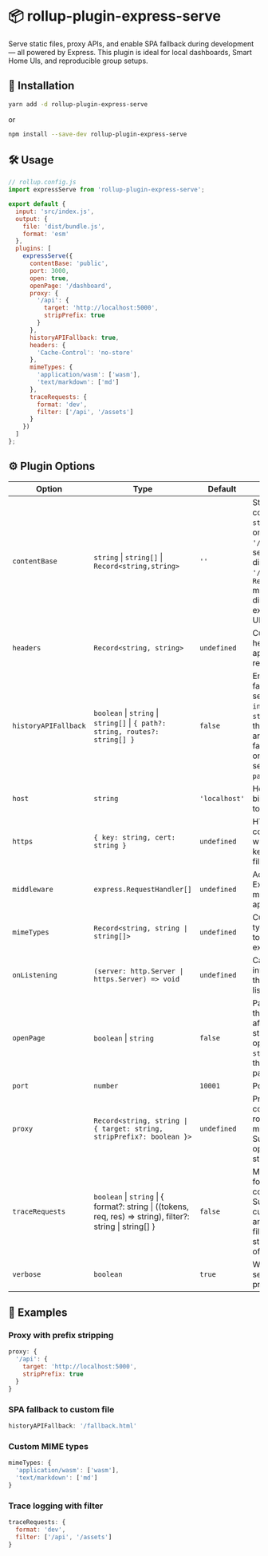 # 📦 rollup-plugin-express-serve

Serve static files, proxy APIs, and enable SPA fallback during development — all powered by Express. This plugin is ideal for local dashboards, Smart Home UIs, and reproducible group setups.

## 🚀 Installation

```bash
yarn add -d rollup-plugin-express-serve
```

or

```bash
npm install --save-dev rollup-plugin-express-serve
```

## 🛠️ Usage

```js
// rollup.config.js
import expressServe from 'rollup-plugin-express-serve';

export default {
  input: 'src/index.js',
  output: {
    file: 'dist/bundle.js',
    format: 'esm'
  },
  plugins: [
    expressServe({
      contentBase: 'public',
      port: 3000,
      open: true,
      openPage: '/dashboard',
      proxy: {
        '/api': {
          target: 'http://localhost:5000',
          stripPrefix: true
        }
      },
      historyAPIFallback: true,
      headers: {
        'Cache-Control': 'no-store'
      },
      mimeTypes: {
        'application/wasm': ['wasm'],
        'text/markdown': ['md']
      },
      traceRequests: {
        format: 'dev',
        filter: ['/api', '/assets']
      }
    })
  ]
};
```

## ⚙️ Plugin Options

| Option               | Type                                                                                                        | Default       | Description                                                                                                                                                                          |
|----------------------|-------------------------------------------------------------------------------------------------------------|---------------|--------------------------------------------------------------------------------------------------------------------------------------------------------------------------------------|
| `contentBase`        | `string` \| `string[]` \| `Record<string,string>`                                                           | `''`          | Static file configuration. A `string` serves one directory at `'/'`. A `string[]` serves multiple directories at `'/'`. A `Record<dir,url>` maps directories to explicit mount URLs. |
| `headers`            | `Record<string, string>`                                                                                    | `undefined`   | Custom headers to apply to all responses.                                                                                                                                            |
| `historyAPIFallback` | `boolean` \| `string` \| `string[]` \| `{ path?: string, routes?: string[] }`                               | `false`       | Enables SPA fallback. `true` serves `index.html`, a `string` serves that file, an array defines fallback routes, or an object sets `path`/`routes`.                                  |
| `host`               | `string`                                                                                                    | `'localhost'` | Hostname to bind the server to.                                                                                                                                                      |
| `https`              | `{ key: string, cert: string }`                                                                             | `undefined`   | HTTPS configuration with paths to key and cert files.                                                                                                                                |
| `middleware`         | `express.RequestHandler[]`                                                                                  | `undefined`   | Additional Express middleware to apply.                                                                                                                                              |
| `mimeTypes`          | `Record<string, string \| string[]>`                                                                        | `undefined`   | Custom MIME type definitions to override or extend defaults.                                                                                                                         |
| `onListening`        | `(server: http.Server \| https.Server) => void`                                                             | `undefined`   | Callback invoked once the server is listening.                                                                                                                                       |
| `openPage`           | `boolean` \| `string`                                                                                       | `false`       | Page to open in the browser after the server starts. `true` opens `'/'`, a `string` opens that specific path or URL.                                                                 |
| `port`               | `number`                                                                                                    | `10001`       | Port to listen on.                                                                                                                                                                   |
| `proxy`              | `Record<string, string \| { target: string, stripPrefix?: boolean }>`                                       | `undefined`   | Proxy configuration: route to target mapping. Supports optional prefix stripping.                                                                                                    |
| `traceRequests`      | `boolean` \| `string` \| { format?: string \| ((tokens, req, res) => string), filter?: string \| string[] } | `false`       | Morgan logging format or configuration. Supports custom format and route filtering using string or array of prefixes.                                                                |
| `verbose`            | `boolean`                                                                                                   | `true`        | Whether to log server and proxy activity.                                                                                                                                            |

## 🧪 Examples

### Proxy with prefix stripping

```js
proxy: {
  '/api': {
    target: 'http://localhost:5000',
    stripPrefix: true
  }
}
```

### SPA fallback to custom file

```js
historyAPIFallback: '/fallback.html'
```

### Custom MIME types

```js
mimeTypes: {
  'application/wasm': ['wasm'],
  'text/markdown': ['md']
}
```

### Trace logging with filter

```js
traceRequests: {
  format: 'dev',
  filter: ['/api', '/assets']
}
```
